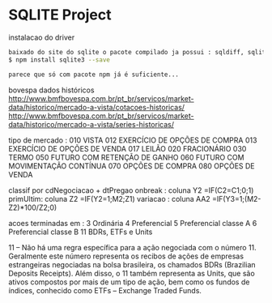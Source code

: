 # SQLITE Project

instalacao do driver
```sh
baixado do site do sqlite o pacote compilado ja possui : sqldiff, sqlite3, sqlite3_analyzer
$ npm install sqlite3 --save
```

```sh
parece que só com pacote npm já é suficiente...
```

bovespa dados históricos
http://www.bmfbovespa.com.br/pt_br/servicos/market-data/historico/mercado-a-vista/cotacoes-historicas/
http://www.bmfbovespa.com.br/pt_br/servicos/market-data/historico/mercado-a-vista/series-historicas/

tipo de mercado :
010 VISTA
012 EXERCÍCIO DE OPÇÕES DE COMPRA
013 EXERCÍCIO DE OPÇÕES DE VENDA
017 LEILÃO
020 FRACIONÁRIO
030 TERMO
050 FUTURO COM RETENÇÃO DE GANHO
060 FUTURO COM MOVIMENTAÇÃO CONTÍNUA
070 OPÇÕES DE COMPRA
080 OPÇÕES DE VENDA

classif por cdNegociacao + dtPregao
onbreak  : coluna Y2 =IF(C2=C1;0;1)
primUltim: coluna Z2 =IF(Y2=1;M2;Z1)
variacao : coluna AA2 =IF(Y3=1;(M2-Z2)*100/Z2;0)

acoes terminadas em :
3  Ordinária
4  Preferencial
5  Preferencial classe A
6  Preferencial classe B
11 BDRs, ETFs e Units

11 – Não há uma regra específica para a ação negociada com o número 11. Geralmente este número representa os recibos de ações de empresas estrangeiras negociadas na bolsa brasileira, os chamados BDRs (Brazilian Deposits Receipts). Além disso, o 11 também representa as Units, que são ativos compostos por mais de um tipo de ação, bem como os fundos de índices, conhecido como ETFs – Exchange Traded Funds.

